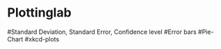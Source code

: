 # Plottinglab



#Standard Deviation, Standard Error, Confidence level
#Error bars 
#Pie-Chart
#xkcd-plots
